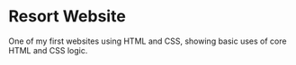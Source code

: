 # Resort Website

One of my first websites using HTML and CSS, showing basic uses of core HTML and CSS logic.